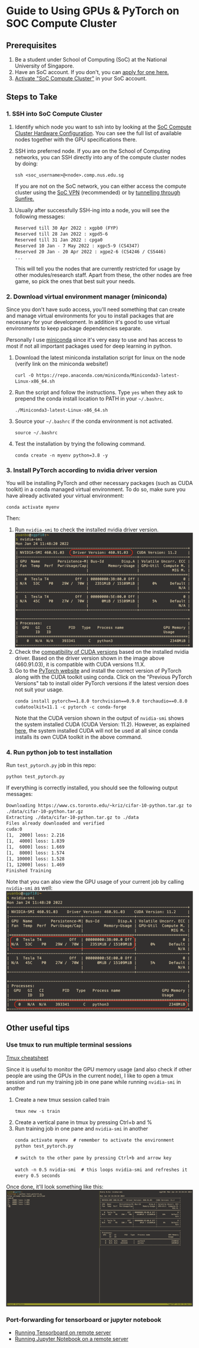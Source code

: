 # Guide to Using GPUs & PyTorch on SOC Compute Cluster
## Prerequisites
1. Be a student under School of Computing (SoC) at the National University of Singapore.
2. Have an SoC account. If you don't, you can [apply for one here.](https://mysoc.nus.edu.sg/~newacct/)
3. [Activate "SoC Compute Cluster"](https://mysoc.nus.edu.sg/~myacct/services.cgi "https://mysoc.nus.edu.sg/~myacct/services.cgi") in your SoC account.

## Steps to Take

### 1. SSH into SoC Compute Cluster
1. Identify which node you want to ssh into by looking at the [SoC Compute Cluster Hardware Configuration](https://dochub.comp.nus.edu.sg/cf/guides/compute-cluster/hardware). You can see the full list of available nodes together with the GPU specifications there.
2. SSH into preferred node. If you are on the School of Computing networks, you can SSH directly into any of the compute cluster nodes by doing:
	```shell
	ssh <soc_username>@<node>.comp.nus.edu.sg
	```
	If you are not on the SoC network, you can either access the compute cluster using the [SoC VPN](https://dochub.comp.nus.edu.sg/cf/guides/network/vpn) (recommended) or by [tunnelling through Sunfire.](https://nus-cs1010.github.io/2021-s1/environments.html#option-2-tunneling-through-sunfire)

3. Usually after successfully SSH-ing into a node, you will see the following messages:
	```
	Reserved till 30 Apr 2022 : xgpb0 (FYP)
	Reserved till 28 Jan 2022 : xgpd5-6
	Reserved till 31 Jan 2022 : cpga0
	Reserved 10 Jan - 7 May 2022 : xgpc5-9 (CS4347)
	Reserved 20 Jan - 20 Apr 2022 : xgpe2-6 (CS4246 / CS5446)
	...
	
	```
	This will tell you the nodes that are currently restricted for usage by other modules/research staff. Apart from these, the other nodes are free game, so pick the ones that best suit your needs.

### 2. Download virtual environment manager (miniconda)
Since you don't have sudo access, you'll need something that can create and manage virtual environments for you to install packages that are necessary for your development. In addition it's good to use virtual environments to keep package dependencies separate.

Personally I use [miniconda](https://docs.conda.io/en/latest/miniconda.html) since it's very easy to use and has access to most if not all important packages used for deep learning in python.
1. Download the latest miniconda installation script for linux on the node (verify link on the miniconda website!)
	```shell
	curl -O https://repo.anaconda.com/miniconda/Miniconda3-latest-Linux-x86_64.sh
	```
2. Run the script and follow the instructions. Type `yes` when they ask to prepend the conda install location to PATH in your `~/.bashrc`.
	```shell
	./Miniconda3-latest-Linux-x86_64.sh
	```
3. Source your `~/.bashrc` if the conda environment is not activated.
	```shell
	source ~/.bashrc
	```
4. Test the installation by trying the following command.
	```shell
	conda create -n myenv python=3.8 -y
	```

### 3. Install PyTorch according to nvidia driver version
You will be installing PyTorch and other necessary packages (such as CUDA toolkit) in a conda managed virtual environment. To do so, make sure you have already activated your virtual environment:
```shell
conda activate myenv
```

Then:
1. Run `nvidia-smi` to check the installed nvidia driver version.
	![](nvidia_driver_version.png)
2. Check the [compatibility of CUDA versions](https://docs.nvidia.com/deploy/cuda-compatibility/) based on the installed nvidia driver. Based on the driver version shown in the image above (460.91.03), it is compatible with CUDA versions 11.X.
3. Go to the [PyTorch website](https://pytorch.org/get-started/locally/) and install the correct version of PyTorch along with the CUDA toolkit using conda. Click on the "Previous PyTorch Versions" tab to install older PyTorch versions if the latest version does not suit your usage.
	```shell
	conda install pytorch==1.8.0 torchvision==0.9.0 torchaudio==0.8.0 cudatoolkit=11.1 -c pytorch -c conda-forge
	```
	Note that the CUDA version shown in the output of `nvidia-smi` shows the system installed CUDA (CUDA Version: 11.2). However, as explained [here](https://discuss.pytorch.org/t/pytorch-with-cuda-11-compatibility/89254/4), the system installed CUDA will not be used at all since conda installs its own CUDA toolkit in the above command.

### 4. Run python job to test installation
Run `test_pytorch.py` job in this repo:
```shell
python test_pytorch.py
```
If everything is correctly installed, you should see the following output messages:
```
Downloading https://www.cs.toronto.edu/~kriz/cifar-10-python.tar.gz to ./data/cifar-10-python.tar.gz
Extracting ./data/cifar-10-python.tar.gz to ./data
Files already downloaded and verified
cuda:0
[1,  2000] loss: 2.216
[1,  4000] loss: 1.839
[1,  6000] loss: 1.669
[1,  8000] loss: 1.574
[1, 10000] loss: 1.528
[1, 12000] loss: 1.469
Finished Training       
```
Note that you can also view the GPU usage of your current job by calling `nvidia-smi` as well:
![](gpu_usage.png)

## Other useful tips

### Use tmux to run multiple terminal sessions
[Tmux cheatsheet](https://tmuxcheatsheet.com/)

Since it is useful to monitor the GPU memory usage (and also check if other people are using the GPUs in the current node), I like to open a tmux session and run my training job in one pane while running `nvidia-smi` in another
1. Create a new tmux session called train
	```shell
	tmux new -s train
	
	```
2. Create a vertical pane in tmux by pressing Ctrl+b and %
3. Run training job in one pane and `nvidia-smi` in another
	```shell
	conda activate myenv  # remember to activate the environment
	python test_pytorch.py
	
	# switch to the other pane by pressing Ctrl+b and arrow key
	
	watch -n 0.5 nvidia-smi  # this loops nvidia-smi and refreshes it every 0.5 seconds
	```
	
Once done, it'll look something like this:
![](tmux.png)

### Port-forwarding for tensorboard or jupyter notebook
- [Running Tensorboard on remote server](https://stackoverflow.com/questions/37987839/how-can-i-run-tensorboard-on-a-remote-server)
- [Running Jupyter Notebook on a remote server](https://docs.anaconda.com/anaconda/user-guide/tasks/remote-jupyter-notebook/)
